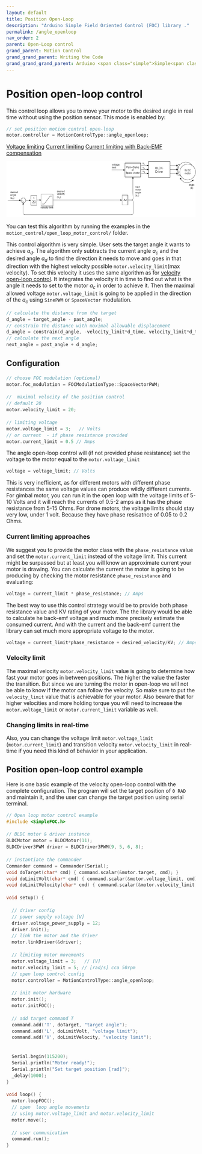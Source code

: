 ```yaml
---
layout: default
title: Position Open-Loop
description: "Arduino Simple Field Oriented Control (FOC) library ."
permalink: /angle_openloop
nav_order: 2
parent: Open-Loop control
grand_parent: Motion Control
grand_grand_parent: Writing the Code
grand_grand_grand_parent: Arduino <span class="simple">Simple<span class="foc">FOC</span>library</span>
---
```


# Position open-loop control 
This control loop allows you to move your motor to the desired angle in real time without using the position sensor. This mode is enabled by:
```cpp
// set position motion control open-loop
motor.controller = MotionControlType::angle_openloop;
```

<script type="text/javascript">
    function show(id){
        Array.from(document.getElementsByClassName('gallery_img')).forEach(
        function(e){e.style.display = "none";});
        document.getElementById(id).style.display = "block";
        Array.from(document.getElementsByClassName("btn-primary")).forEach(
        function(e){e.classList.remove("btn-primary");});
        document.getElementById("btn-"+id).classList.add("btn-primary");
    }
</script>

<a href ="javascript:show(0);" id="btn-0" class="btn  btn-primary">Voltage limiting</a>
<a href ="javascript:show(1);" id="btn-1" class="btn">Current limiting</a>
<a href ="javascript:show(2);" id="btn-2" class="btn ">Current limiting with Back-EMF compensation</a>

<img style="display:display" id="0" class="gallery_img " src="extras/Images/open_loop_angle (3).png"/>
<img style="display:none" id="1" class="gallery_img " src="extras/Images/open_loop_angle (1).png"/>
<img style="display:none" id="2" class="gallery_img " src="extras/Images/open_loop_angle (2).png"/>


You can test this algorithm by running the examples in the `motion_control/open_loop_motor_control/` folder.

This control algorithm is very simple. User sets the target angle it wants to achieve <i>a<sub>d</sub></i>. The algorithm only subtracts the current angle <i>a<sub>c</sub></i> and the desired angle <i>a<sub>d</sub></i> to find the direction it needs to move and goes in that direction with the highest velocity possible `motor.velocity_limit`(max velocity). To set this velocity it uses the same algorithm as for [velocity open-loop control](velocity_openloop). It integrates the velocity it in time to find out what is the angle it needs to set to the motor <i>a<sub>c</sub></i> in order to achieve it. Then the maximal allowed voltage `motor.voltage_limit` is going to be applied in the direction of the <i>a<sub>c</sub></i> using `SinePWM` or `SpaceVector` modulation. 

```cpp
// calculate the distance from the target
d_angle = target_angle - past_angle;
// constrain the distance with maximal allowable displacement
d_angle = constrain(d_angle, -velocity_limit*d_time, velocity_limit*d_time)
// calculate the next angle
next_angle = past_angle + d_angle;
```

## Configuration
``` cpp
// choose FOC modulation (optional)
motor.foc_modulation = FOCModulationType::SpaceVectorPWM;

//  maximal velocity of the position control
// default 20
motor.velocity_limit = 20;

// limiting voltage 
motor.voltage_limit = 3;   // Volts
// or current  - if phase resistance provided
motor.current_limit = 0.5 // Amps

```

The angle open-loop control will (if not provided phase resistance) set the voltage to the motor equal to the `motor.voltage_limit`

```cpp
voltage = voltage_limit; // Volts
```
This is very inefficient, as for different motors with different phase resistances the same voltage values can produce wildly different currents.
For gimbal motor, you can run it in the open loop with the voltage limits of 5-10 Volts and it will reach the currents of 0.5-2 amps as it has the phase resistance from 5-15 Ohms. For drone motors, the voltage limits should stay very low, under 1 volt. Because they have phase resisatnce of 0.05 to 0.2 Ohms.

### Current limiting approaches

We suggest you to provide the motor class with the `phase_resistance` value and set the `motor.current_limit` instead of the voltage limit. This current might be surpassed but at least you will know an approximate current your motor is drawing. You can calculate the current the motor is going to be producing by checking the motor resistance `phase_resistance` and evaluating:
```cpp
voltage = current_limit * phase_resistance; // Amps
```
The best way to use this control strategy would be to provide both phase resistance value and KV rating of your motor. The the library would be able to calculate he back-emf voltage and much more precisely estimate the consumed current. And with the current and the back-emf current the library can set much more appropriate voltage to the motor.
```cpp
voltage = current_limit*phase_resistance + desired_velocity/KV; // Amps
```

### Velocity limit

The maximal velocity `motor.velocity_limit` value is going to determine how fast your motor goes in between positions. The higher the value the faster the transition. But since we are turning the motor in open-loop we will not be able to know if the motor can follow the velocity. So make sure to put the `velocity_limit` value that is achievable for your motor. Also beware that for higher velocities and more holding torque you will need to increase the `motor.voltage_limit` or `motor.current_limit` variable as well.

### Changing limits in real-time

Also, you can change the voltage limit `motor.voltage_limit` (`motor.current_limit`) and transition velocity `motor.velocity_limit` in real-time if you need this kind of behavior in your application.

## Position open-loop control example
Here is one basic example of the velocity open-loop control with the complete configuration. The program will set the target position of `0 RAD` and maintain it, and the user can change the target position using serial terminal.
```cpp
// Open loop motor control example
#include <SimpleFOC.h>

// BLDC motor & driver instance
BLDCMotor motor = BLDCMotor(11);
BLDCDriver3PWM driver = BLDCDriver3PWM(9, 5, 6, 8);

// instantiate the commander
Commander command = Commander(Serial);
void doTarget(char* cmd) { command.scalar(&motor.target, cmd); }
void doLimitVolt(char* cmd) { command.scalar(&motor.voltage_limit, cmd); }
void doLimitVelocity(char* cmd) { command.scalar(&motor.velocity_limit, cmd); }

void setup() {

  // driver config
  // power supply voltage [V]
  driver.voltage_power_supply = 12;
  driver.init();
  // link the motor and the driver
  motor.linkDriver(&driver);

  // limiting motor movements
  motor.voltage_limit = 3;   // [V]
  motor.velocity_limit = 5; // [rad/s] cca 50rpm
  // open loop control config
  motor.controller = MotionControlType::angle_openloop;

  // init motor hardware
  motor.init();
  motor.initFOC();

  // add target command T
  command.add('T', doTarget, "target angle");
  command.add('L', doLimitVolt, "voltage limit");
  command.add('V', doLimitVelocity, "velocity limit");


  Serial.begin(115200);
  Serial.println("Motor ready!");
  Serial.println("Set target position [rad]");
  _delay(1000);
}

void loop() {
  motor.loopFOC(); 
  // open  loop angle movements
  // using motor.voltage_limit and motor.velocity_limit
  motor.move();
  
  // user communication
  command.run();
}
```